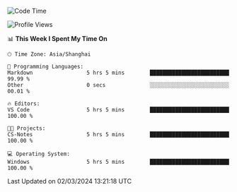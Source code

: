 <!--START_SECTION:waka-->
![Code Time](http://img.shields.io/badge/Code%20Time-1%2C520%20hrs%2030%20mins-blue)

![Profile Views](http://img.shields.io/badge/Profile%20Views-0-blue)

📊 **This Week I Spent My Time On** 

```text
🕑︎ Time Zone: Asia/Shanghai

💬 Programming Languages: 
Markdown                 5 hrs 5 mins        █████████████████████████   99.99 % 
Other                    0 secs              ░░░░░░░░░░░░░░░░░░░░░░░░░   00.01 % 

🔥 Editors: 
VS Code                  5 hrs 5 mins        █████████████████████████   100.00 % 

🐱‍💻 Projects: 
CS-Notes                 5 hrs 5 mins        █████████████████████████   100.00 % 

💻 Operating System: 
Windows                  5 hrs 5 mins        █████████████████████████   100.00 % 
```


 Last Updated on 02/03/2024 13:21:18 UTC
<!--END_SECTION:waka-->